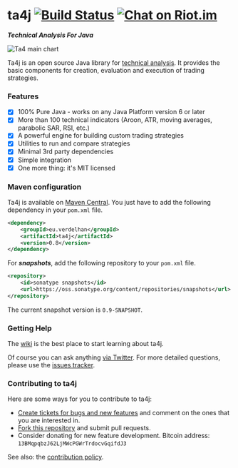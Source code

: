 # ta4j [![Build Status](https://img.shields.io/travis/mdeverdelhan/ta4j.svg)](https://travis-ci.org/mdeverdelhan/ta4j) [![Chat on Riot.im](https://img.shields.io/badge/chat-riot.im-green.svg)](https://riot.im/app/#/room/#ta4j:matrix.org)

***Technical Analysis For Java***

![Ta4 main chart](https://raw.githubusercontent.com/wiki/mdeverdelhan/ta4j/img/ta4j_main_chart.png)

Ta4j is an open source Java library for [technical analysis](http://en.wikipedia.org/wiki/Technical_analysis). It provides the basic components for creation, evaluation and execution of trading strategies.

### Features

 * [x] 100% Pure Java - works on any Java Platform version 6 or later
 * [x] More than 100 technical indicators (Aroon, ATR, moving averages, parabolic SAR, RSI, etc.)
 * [x] A powerful engine for building custom trading strategies
 * [x] Utilities to run and compare strategies
 * [x] Minimal 3rd party dependencies
 * [x] Simple integration
 * [x] One more thing: it's MIT licensed

### Maven configuration

Ta4j is available on [Maven Central](http://search.maven.org/#search|ga|1|a%3A%22ta4j%22). You just have to add the following dependency in your `pom.xml` file.

```xml
<dependency>
    <groupId>eu.verdelhan</groupId>
    <artifactId>ta4j</artifactId>
    <version>0.8</version>
</dependency>
```

For ***snapshots***, add the following repository to your `pom.xml` file.
```xml
<repository>
    <id>sonatype snapshots</id>
    <url>https://oss.sonatype.org/content/repositories/snapshots</url>
</repository>
```
The current snapshot version is `0.9-SNAPSHOT`.


### Getting Help

The [wiki](https://github.com/mdeverdelhan/ta4j/wiki) is the best place to start learning about ta4j.

Of course you can ask anything [via Twitter](http://twitter.com/MarcdeVerdelhan). For more detailed questions, please use the [issues tracker](http://github.com/mdeverdelhan/ta4j/issues).

### Contributing to ta4j

Here are some ways for you to contribute to ta4j:

  * [Create tickets for bugs and new features](http://github.com/mdeverdelhan/ta4j/issues) and comment on the ones that you are interested in.
  * [Fork this repository](http://help.github.com/forking/) and submit pull requests.
  * Consider donating for new feature development. Bitcoin address: `13BMqpqbzJ62LjMWcPGWrTrdocvGqifdJ3`

See also: the [contribution policy](.github/CONTRIBUTING.md).

